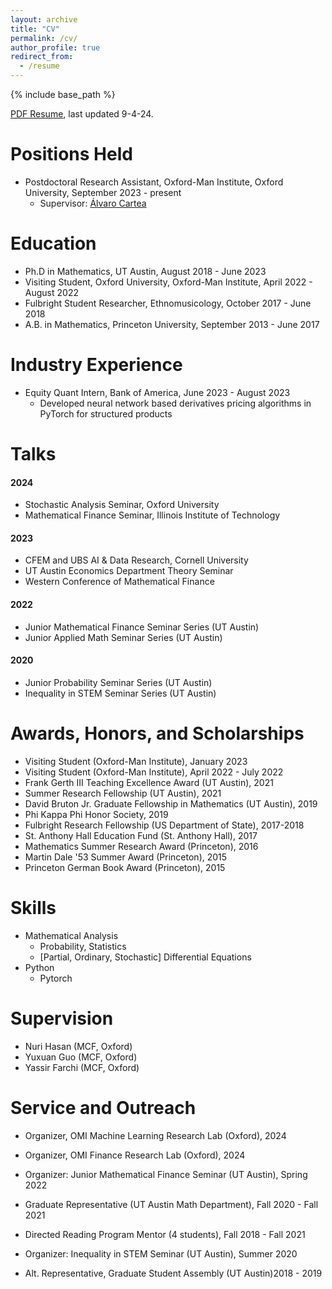 ```yaml
---
layout: archive
title: "CV"
permalink: /cv/
author_profile: true
redirect_from:
  - /resume
---
```


{% include base_path %}

[PDF Resume](https://harrisonwaldon.github.io/files/harrison_waldon_resume_website.pdf), last updated 9-4-24.


Positions Held
======
* Postdoctoral Research Assistant, Oxford-Man Institute, Oxford University, September 2023 - present
  * Supervisor: [Álvaro Cartea](https://sites.google.com/site/alvarocartea/home)

Education
======
* Ph.D in Mathematics, UT Austin, August 2018 - June 2023
* Visiting Student, Oxford University, Oxford-Man Institute, April 2022 - August 2022
* Fulbright Student Researcher, Ethnomusicology, October 2017 - June 2018
* A.B. in Mathematics, Princeton University, September 2013 - June 2017


Industry Experience
======
* Equity Quant Intern, Bank of America, June 2023 - August 2023
  * Developed neural network based derivatives pricing algorithms in PyTorch for structured products
  

Talks
======
#### 2024
* Stochastic Analysis Seminar, Oxford University
* Mathematical Finance Seminar, Illinois Institute of Technology

#### 2023
* CFEM and UBS AI & Data Research, Cornell University 
* UT Austin Economics Department Theory Seminar 
* Western Conference of Mathematical Finance

#### 2022
* Junior Mathematical Finance Seminar Series (UT Austin) 
* Junior Applied Math Seminar Series (UT Austin) 

#### 2020
* Junior Probability Seminar Series (UT Austin) 
* Inequality in STEM Seminar Series (UT Austin)

Awards, Honors, and Scholarships
======
* Visiting Student  (Oxford-Man Institute),  January 2023
* Visiting Student  (Oxford-Man Institute),  April 2022 - July 2022
* Frank Gerth III Teaching Excellence Award (UT Austin), 2021
* Summer Research Fellowship (UT Austin), 2021
* David Bruton Jr. Graduate Fellowship in Mathematics (UT Austin), 2019
* Phi Kappa Phi Honor Society, 2019
* Fulbright Research Fellowship (US Department of State), 2017-2018
* St. Anthony Hall Education Fund (St. Anthony Hall), 2017 
* Mathematics Summer Research Award (Princeton), 2016 
* Martin Dale '53 Summer Award (Princeton), 2015
* Princeton German Book Award (Princeton), 2015


Skills
======
* Mathematical Analysis
  * Probability, Statistics
  * [Partial, Ordinary, Stochastic] Differential Equations
* Python
  * Pytorch

Supervision
======
* Nuri Hasan (MCF, Oxford)
* Yuxuan Guo (MCF, Oxford)
* Yassir Farchi (MCF, Oxford)


Service and Outreach
======
* Organizer, OMI Machine Learning Research Lab (Oxford), 2024

* Organizer, OMI Finance Research Lab (Oxford), 2024

* Organizer: Junior Mathematical Finance Seminar (UT Austin), Spring 2022

* Graduate Representative (UT Austin Math Department), Fall 2020 - Fall 2021

* Directed Reading Program Mentor (4 students), Fall 2018 - Fall 2021

* Organizer: Inequality in STEM Seminar (UT Austin), Summer 2020

* Alt. Representative, Graduate Student Assembly (UT Austin)2018 - 2019 


<!-- Preprints
======
  <ul>{% for post in site.publications reversed %}
    {% include archive-single-cv.html %}
  {% endfor %}</ul>

Publications
======
  <ul>{% for post in site.publications reversed %}
    {% include archive-single-cv.html %}
  {% endfor %}</ul>
  
Talks
======
  <ul>{% for post in site.talks reversed %}
    {% include archive-single-talk-cv.html  %}
  {% endfor %}</ul>
  
Teaching
======
  <ul>{% for post in site.teaching reversed %}
    {% include archive-single-cv.html %}
  {% endfor %}</ul>
  
Service and leadership
======
* Currently signed in to 43 different slack teams -->
